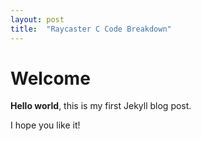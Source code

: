 ```yaml
---
layout: post
title:  "Raycaster C Code Breakdown"
---
```


# Welcome

**Hello world**, this is my first Jekyll blog post.

I hope you like it!
